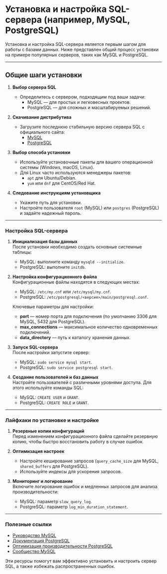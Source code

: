 # Установка и настройка SQL-сервера (например, MySQL, PostgreSQL)

Установка и настройка SQL-сервера является первым шагом для работы с базами данных. Ниже представлен общий процесс установки на примере популярных серверов, таких как MySQL и PostgreSQL.

---

## Общие шаги установки

1. **Выбор сервера SQL**  
   - Определитесь с сервером, подходящим под ваши задачи:  
     - MySQL — для простых и легковесных проектов.  
     - PostgreSQL — для сложных и масштабируемых решений.  

2. **Скачивание дистрибутива**  
   - Загрузите последнюю стабильную версию сервера SQL с официального сайта:  
     - [MySQL](https://dev.mysql.com/downloads/)  
     - [PostgreSQL](https://www.postgresql.org/download/)  

3. **Выбор способа установки**  
   - Используйте установочные пакеты для вашего операционной системы (Windows, macOS, Linux).  
   - Для Linux часто используются менеджеры пакетов:  
     - `apt` для Ubuntu/Debian.  
     - `yum` или `dnf` для CentOS/Red Hat.  

4. **Следование инструкциям установщика**  
   - Укажите путь для установки.  
   - Настройте пользователя `root` (MySQL) или `postgres` (PostgreSQL) и задайте надежный пароль.  

---

### Настройка SQL-сервера

1. **Инициализация базы данных**  
   После установки необходимо создать основные системные таблицы:  
   - MySQL: выполните команду `mysqld --initialize`.  
   - PostgreSQL: выполните `initdb`.

2. **Настройка конфигурационного файла**  
   Конфигурационные файлы находятся в следующих местах:  
   - MySQL: `/etc/my.cnf` или `/etc/mysql/my.cnf`.  
   - PostgreSQL: `/etc/postgresql/<версия>/main/postgresql.conf`.

   Ключевые параметры для настройки:  
   - **port** — номер порта для подключения (по умолчанию 3306 для MySQL, 5432 для PostgreSQL).  
   - **max_connections** — максимальное количество одновременных подключений.  
   - **data_directory** — путь к каталогу хранения данных.  

3. **Запуск SQL-сервера**  
   После настройки запустите сервер:  
   - MySQL: `sudo service mysql start`.  
   - PostgreSQL: `sudo service postgresql start`.

4. **Создание пользователей и баз данных**  
   Настройте пользователей с различными уровнями доступа. Для этого используйте команды SQL:  
   - MySQL: `CREATE USER` и `GRANT`.  
   - PostgreSQL: `CREATE ROLE` и `GRANT`.

---

### Лайфхаки по установке и настройке

1. **Резервные копии конфигураций**  
   Перед изменением конфигурационного файла сделайте резервную копию, чтобы быстро восстановить работу в случае ошибок.  

2. **Оптимизация настроек**  
   - Настройте кеширование запросов (`query_cache_size` для MySQL, `shared_buffers` для PostgreSQL).  
   - Используйте индексы для ускорения запросов.  

3. **Мониторинг и логирование**  
   Включите логирование ошибок и медленных запросов для анализа производительности:  
   - MySQL: параметр `slow_query_log`.  
   - PostgreSQL: параметр `log_min_duration_statement`.  

---

### Полезные ссылки

- [Руководство MySQL](https://dev.mysql.com/doc/)  
- [Документация PostgreSQL](https://www.postgresql.org/docs/)  
- [Оптимизация производительности PostgreSQL](https://www.postgresql.org/docs/current/performance-tips.html)  
- [Сообщество MySQL](https://forums.mysql.com/)  

Эти ресурсы помогут вам эффективно установить и настроить сервер SQL, а также избежать распространенных ошибок.
